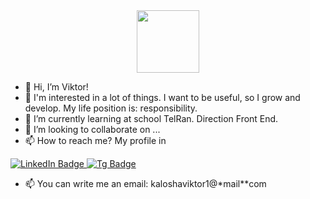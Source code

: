 <div id="header" align="center">
  <img src= "https://media.giphy.com/media/M9gbBd9nbDrOTu1Mqx/giphy.gif" width="100"/>
</div>



- 👋 Hi, I’m Viktor!
- 👀 I'm interested in a lot of things. I want to be useful, so I grow and develop. My life position is: responsibility.
- 🌱 I’m currently learning at school TelRan. Direction Front End.
- 💞️ I’m looking to collaborate on ...
- 📫 How to reach me? 
      My profile in  
<div id="badges">
  <a href="https://www.linkedin.com/feed/?midToken=AQHAvn96U_lqMA&trk=eml-email_jobs_viewed_job_reminder_01-header-53-home&trkEmail=eml-email_jobs_viewed_job_reminder_01-header-53-home-null-a53tjw%7Eja013nno%7Edr-null-neptune%2Ffeed">
    <img src="https://img.shields.io/badge/LinkedIn-blue?style=for-the-badge&logo=linkedin&logoColor=white" alt="LinkedIn Badge"/>
  </a>
    <a href="https://www.linkedin.com/feed/?midToken=AQHAvn96U_lqMA&trk=eml-email_jobs_viewed_job_reminder_01-header-53-home&trkEmail=eml-email_jobs_viewed_job_reminder_01-header-53-home-null-a53tjw%7Eja013nno%7Edr-null-neptune%2Ffeed">
    <img src="https://img.shields.io/badge/Tg-blue?style=for-the-badge&logo=Tg&logoColor=white" alt="Tg Badge"/>
  </a>
</div>

- 📫 You can write me an email: kaloshaviktor1@*mail**com

<!---
Viktarprof/Viktarprof is a ✨ special ✨ repository because its `README.md` (this file) appears on your GitHub profile.
You can click the Preview link to take a look at your changes.
--->
